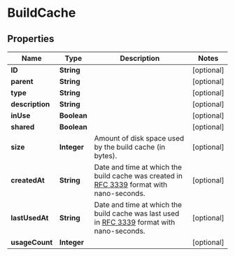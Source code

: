 
# BuildCache

## Properties
Name | Type | Description | Notes
------------ | ------------- | ------------- | -------------
**ID** | **String** |  |  [optional]
**parent** | **String** |  |  [optional]
**type** | **String** |  |  [optional]
**description** | **String** |  |  [optional]
**inUse** | **Boolean** |  |  [optional]
**shared** | **Boolean** |  |  [optional]
**size** | **Integer** | Amount of disk space used by the build cache (in bytes).  |  [optional]
**createdAt** | **String** | Date and time at which the build cache was created in [RFC 3339](https://www.ietf.org/rfc/rfc3339.txt) format with nano-seconds.  |  [optional]
**lastUsedAt** | **String** | Date and time at which the build cache was last used in [RFC 3339](https://www.ietf.org/rfc/rfc3339.txt) format with nano-seconds.  |  [optional]
**usageCount** | **Integer** |  |  [optional]




